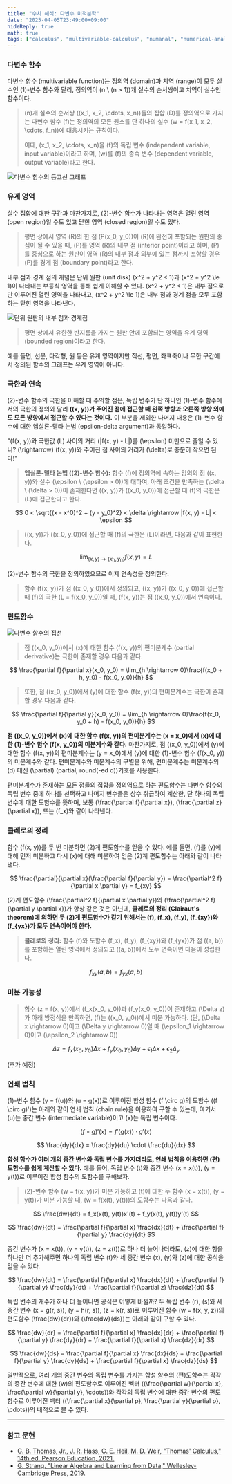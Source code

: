 ```yaml
---
title: "수치 해석: 다변수 미적분학"
date: "2025-04-05T23:49:00+09:00"
hideReply: true
math: true
tags: ["calculus", "multivariable-calculus", "numanal", "numerical-analysis"]
---
```


### 다변수 함수

다변수 함수 (multivariable function)는 정의역 (domain)과 치역 (range)이 모두 실수인 \(1\)-변수 함수와 달리, 정의역이 \(n \ (n > 1)\)개 실수의 순서쌍이고 치역이 실수인 함수이다. 

> \(n\)개 실수의 순서쌍 \((x_1, x_2, \cdots, x_n)\)들의 집합 \(D\)를 정의역으로 가지는 다변수 함수 \(f\)는 정의역의 모든 원소를 단 하나의 실수 \(w = f(x_1, x_2, \cdots, f_n)\)에 대응시키는 규칙이다.
>
> 이때, \(x_1, x_2, \cdots, x_n\)을 \(f\)의 독립 변수 (independent variable, input variable)이라고 하며, \(w\)를 \(f\)의 종속 변수 (dependent variable, output variable)라고 한다.

![다변수 함수의 등고선 그래프](/images/notes/numanal_01-multivariable_calculus/contour_plot.png)

### 유계 영역

실수 집합에 대한 구간과 마찬가지로, \(2\)-변수 함수가 나타내는 영역은 열린 영역 (open region)일 수도 있고 닫힌 영역 (closed region)일 수도 있다.

> 평면 상에서 영역 \(R\)의 한 점 \(P(x_0, y_0)\)이 \(R\)에 완전히 포함되는 원판의 중심이 될 수 있을 때, \(P\)를 영역 \(R\)의 내부 점 (interior point)이라고 하며, \(P\)를 중심으로 하는 원판이 영역 \(R\)의 내부 점과 외부에 있는 점까지 포함할 경우 \(P\)를 경계 점 (boundary point)라고 한다.

내부 점과 경계 점의 개념은 단위 원판 (unit disk) \(x^2 + y^2 < 1\)과 \(x^2 + y^2 \le 1\)이 나타내는 부등식 영역을 통해 쉽게 이해할 수 있다. \(x^2 + y^2 < 1\)은 내부 점으로만 이루어진 열린 영역을 나타내고, \(x^2 + y^2 \le 1\)은 내부 점과 경계 점을 모두 포함하는 닫힌 영역을 나타낸다.

![단위 원판의 내부 점과 경계점](/images/notes/numanal_01-multivariable_calculus/boundary.png)

> 평면 상에서 유한한 반지름을 가지는 원판 안에 포함되는 영역을 유계 영역 (bounded region)이라고 한다.

예를 들면, 선분, 다각형, 원 등은 유계 영역이지만 직선, 평면, 좌표축이나 무한 구간에서 정의된 함수의 그래프는 유계 영역이 아니다.

### 극한과 연속

\(2\)-변수 함수의 극한을 이해할 때 주의할 점은, 독립 변수가 단 하나인 \(1\)-변수 함수에서의 극한의 정의와 달리 **\((x, y)\)가 주어진 점에 접근할 때 왼쪽 방향과 오른쪽 방향 외에도 모든 방향에서 접근할 수 있다는 것이다.** 이 부분을 제외한 나머지 내용은 \(1\)-변수 함수에 대한 엡실론-델타 논법 (epsilon-delta argument)과 동일하다.

"\(f(x, y)\)와 극한값 \(L\) 사이의 거리 \(|f(x, y) - L|\)를 \(\epsilon\) 미만으로 줄일 수 있니? \(\rightarrow\) \(f(x, y)\)와 주어진 점 사이의 거리가 \(\delta\)로 충분히 작으면 된다!" 

> **엡실론-델타 논법 (\(2\)-변수 함수):** 함수 \(f\)에 정의역에 속하는 임의의 점 \((x, y)\)와 실수 \(\epsilon \ (\epsilon > 0)\)에 대하여, 아래 조건을 만족하는 \(\delta \ (\delta > 0)\)이 존재한다면 \((x, y)\)가 \((x_0, y_0)\)에 접근할 때 \(f\)의 극한은 \(L\)에 접근한다고 한다. 

$$
0 < \sqrt{(x - x^0)^2 + (y - y_0)^2} < \delta \rightarrow |f(x, y) - L| < \epsilon
$$

> \((x, y)\)가 \((x_0, y_0)\)에 접근할 때 \(f\)의 극한은 \(L\)이라면, 다음과 같이 표현한다.

$$
\lim_{(x, y) \rightarrow (x_0, y_0)} f(x, y) = L
$$

\(2\)-변수 함수의 극한을 정의하였으므로 이제 연속성을 정의한다.

> 함수 \(f(x, y)\)가 점 \((x_0, y_0)\)에서 정의되고, \((x, y)\)가 \((x_0, y_0)\)에 접근할 때 \(f\)의 극한 \(L = f(x_0, y_0)\)일 때, \(f(x, y)\)는 점 \((x_0, y_0)\)에서 연속이다.

### 편도함수

![다변수 함수의 접선](/images/notes/numanal_01-multivariable_calculus/tangent_line.png)

> 점 \((x_0, y_0)\)에서 \(x\)에 대한 함수 \(f(x, y)\)의 편미분계수 (partial derivative)는 극한이 존재할 경우 다음과 같다.

$$
\frac{\partial f}{\partial x}(x_0, y_0) = \lim_{h \rightarrow 0}\frac{f(x_0 + h, y_0) - f(x_0, y_0)}{h}
$$

> 또한, 점 \((x_0, y_0)\)에서 \(y\)에 대한 함수 \(f(x, y)\)의 편미분계수는 극한이 존재할 경우 다음과 같다.

$$
\frac{\partial f}{\partial y}(x_0, y_0) = \lim_{h \rightarrow 0}\frac{f(x_0, y_0 + h) - f(x_0, y_0)}{h}
$$

**점 \((x_0, y_0)\)에서 \(x\)에 대한 함수 \(f(x, y)\)의 편미분계수는 \(x = x_0\)에서 \(x\)에 대한 \(1\)-변수 함수 \(f(x, y_0)\)의 미분계수와 같다.** 마찬가지로, 점 \((x_0, y_0)\)에서 \(y\)에 대한 함수 \(f(x, y)\)의 편미분계수는 \(y = x_0\)에서 \(y\)에 대한 \(1\)-변수 함수 \(f(x_0, y)\)의 미분계수와 같다. 편미분계수와 미분계수의 구별을 위해, 편미분계수는 미분계수의 \(d\) 대신 \(\partial\) (partial, round(-ed d))기호를 사용한다.

편미분계수가 존재하는 모든 점들의 집합을 정의역으로 하는 편도함수는 다변수 함수의 독립 변수 중에 하나를 선택하고 나머지 변수들은 상수 취급하여 계산한, 단 하나의 독립 변수에 대한 도함수를 뜻하며, 보통 \(\frac{\partial f}{\partial x}\), \(\frac{\partial z}{\partial x}\), 또는 \(f_x\)와 같이 나타낸다.

### 클레로의 정리

함수 \(f(x, y)\)를 두 번 미분하면 \(2\)계 편도함수를 얻을 수 있다. 예를 들면, \(f\)를 \(y\)에 대해 먼저 미분하고 다시 \(x\)에 대해 미분하여 얻은 \(2\)계 편도함수는 아래와 같이 나타낸다.

$$
\frac{\partial}{\partial x}(\frac{\partial f}{\partial y}) = \frac{\partial^2 f}{\partial x \partial y} = f_{xy}
$$

\(2\)계 편도함수 \(\frac{\partial^2 f}{\partial x \partial y}\)와 \(\frac{\partial^2 f}{\partial y \partial x}\)가 항상 같은 것은 아닌데, **클레로의 정리 (Clairaut's theorem)에 의하면 두 \(2\)계 편도함수가 같기 위해서는 \(f\), \(f_x\), \(f_y\), \(f_{xy}\)와 \(f_{yx}\)가 모두 연속이어야 한다.**

> **클레로의 정리:** 함수 \(f\)와 도함수 \(f_x\), \(f_y\), \(f_{xy}\)와 \(f_{yx}\)가 점 \((a, b)\)를 포함하는 열린 영역에서 정의되고 \((a, b)\)에서 모두 연속이면 다음이 성립한다.

$$
f_{xy}(a, b) = f_{yx}(a, b)
$$

### 미분 가능성

> 함수 \(z = f(x, y)\)에서 \(f_x(x_0, y_0)\)과 \(f_y(x_0, y_0)\)이 존재하고 \(\Delta z\)가 아래 방정식을 만족하면, \(f\)는 \((x_0, y_0)\)에서 미분 가능하다. (단, \(\Delta x \rightarrow 0\)이고 \(\Delta y \rightarrow 0\)일 때 \(\epsilon_1 \rightarrow 0\)이고 \(\epsilon_2 \rightarrow 0\))

$$
\Delta z = f_x(x_0, y_0)\Delta x + f_y(x_0, y_0)\Delta y + \epsilon_1 \Delta x + \epsilon_2 \Delta_y
$$

(추가 예정)

### 연쇄 법칙

\(1\)-변수 함수 \(y = f(u)\)와 \(u = g(x)\)로 이루어진 합성 함수 \(f \circ g\)의 도함수 \((f \circ g)'\)는 아래와 같이 연쇄 법칙 (chain rule)을 이용하여 구할 수 있는데, 여기서 \(u\)는 중간 변수 (intermediate variable)이고 \(x\)는 독립 변수이다. 

$$
(f \circ g)'(x) = f'(g(x)) \cdot g'(x)
$$

$$
\frac{dy}{dx} = \frac{dy}{du} \cdot \frac{du}{dx}
$$

**합성 함수가 여러 개의 중간 변수와 독립 변수를 가지더라도, 연쇄 법칙을 이용하면 (편)도함수를 쉽게 계산할 수 있다.** 예를 들어, 독립 변수 \(t\)와 중간 변수 \(x = x(t)\), \(y = y(t)\)로 이루어진 합성 함수의 도함수를 구해보자.

> \(2\)-변수 함수 \(w = f(x, y)\)가 미분 가능하고 \(t\)에 대한 두 함수 \(x = x(t)\), \(y = y(t)\)가 미분 가능할 때, \(w = f(x(t), y(t))\)의 도함수는 다음과 같다.

$$
\frac{dw}{dt} = f_x(x(t), y(t))x'(t) + f_y(x(t), y(t))y'(t)
$$

$$
\frac{dw}{dt} = \frac{\partial f}{\partial x} \frac{dx}{dt} + \frac{\partial f}{\partial y} \frac{dy}{dt}
$$

중간 변수가 \(x = x(t)\), \(y = y(t)\), \(z = z(t)\)로 하나 더 늘어나더라도, \(z\)에 대한 항을 하나만 더 추가해주면 하나의 독립 변수 \(t\)와 세 중간 변수 \(x\), \(y\)와 \(z\)에 대한 공식을 얻을 수 있다.

$$
\frac{dw}{dt} = \frac{\partial f}{\partial x} \frac{dx}{dt} + \frac{\partial f}{\partial y} \frac{dy}{dt} + \frac{\partial f}{\partial z} \frac{dz}{dt}
$$

독립 변수의 개수가 하나 더 늘어나면 공식은 어떻게 바뀔까? 두 독립 변수 \(r\), \(s\)와 세 중간 변수 \(x = g(r, s)\), \(y = h(r, s)\), \(z = k(r, s)\)로 이루어진 함수 \(w = f(x, y, z)\)의 편도함수 \(\frac{dw}{dr}\)와 \(\frac{dw}{ds}\)는 아래와 같이 구할 수 있다.

$$
\frac{dw}{dr} = \frac{\partial f}{\partial x} \frac{dx}{dr} + \frac{\partial f}{\partial y} \frac{dy}{dr} + \frac{\partial f}{\partial x} \frac{dz}{dr}
$$

$$
\frac{dw}{ds} = \frac{\partial f}{\partial x} \frac{dx}{ds} + \frac{\partial f}{\partial y} \frac{dy}{ds} + \frac{\partial f}{\partial x} \frac{dz}{ds}
$$

일반적으로, 여러 개의 중간 변수와 독립 변수를 가지는 합성 함수의 (편)도함수는 각각의 중간 변수에 대한 \(w\)의 편도함수로 이루어진 벡터 \((\frac{\partial w}{\partial x}, \frac{\partial w}{\partial y}, \cdots)\)와 각각의 독립 변수에 대한 중간 변수의 편도함수로 이루어진 벡터 \((\frac{\partial x}{\partial p}, \frac{\partial y}{\partial p}, \cdots)\)의 내적으로 볼 수 있다.

---

### 참고 문헌

- [G. B. Thomas, Jr., J. R. Hass, C. E. Heil, M. D. Weir, "Thomas' Calculus," 14th ed. Pearson Education, 2021.](#)
- [G. Strang, "Linear Algebra and Learning from Data," Wellesley-Cambridge Press, 2019.](https://math.mit.edu/~gs/learningfromdata/)